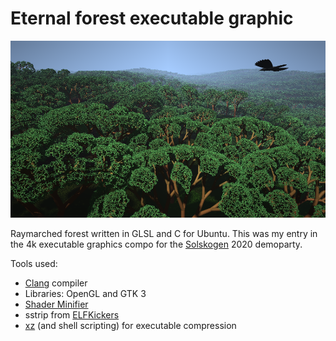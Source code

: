# Eternal forest executable graphic

![Lots of trees and a bird](preview.png)

Raymarched forest written in GLSL and C for Ubuntu. This was my entry in the 4k executable graphics compo for the [Solskogen](https://www.solskogen.no/) 2020 demoparty.

Tools used:

* [Clang](https://clang.llvm.org/) compiler
* Libraries: OpenGL and GTK 3
* [Shader Minifier](https://github.com/laurentlb/Shader_Minifier)
* sstrip from [ELFKickers](https://github.com/BR903/ELFkickers)
* [xz](https://tukaani.org/xz/) (and shell scripting) for executable compression
